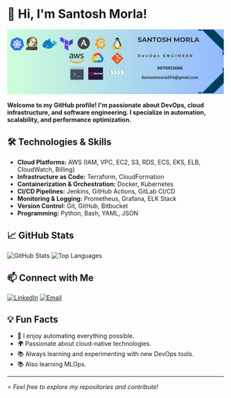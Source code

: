 # 👋 Hi, I'm Santosh Morla!

![Profile Banner](https://github.com/SantoshMorla/SantoshMorla/blob/main/santosh.jpeg?raw=true)

<b>Welcome to my GitHub profile! I'm passionate about DevOps, cloud infrastructure, and software engineering. I specialize in automation, scalability, and performance optimization.</b>

## 🛠️ Technologies & Skills

- **Cloud Platforms:** AWS (IAM, VPC, EC2, S3, RDS, ECS, EKS, ELB, CloudWatch, Billing)
- **Infrastructure as Code:** Terraform, CloudFormation
- **Containerization & Orchestration:** Docker, Kubernetes
- **CI/CD Pipelines:** Jenkins, GitHub Actions, GitLab CI/CD
- **Monitoring & Logging:** Prometheus, Grafana, ELK Stack
- **Version Control:** Git, GitHub, Bitbucket
- **Programming:** Python, Bash, YAML, JSON

## 📈 GitHub Stats

![GitHub Stats](https://github-readme-stats.vercel.app/api?username=santoshmorla&show_icons=true&theme=radical)
![Top Languages](https://github-readme-stats.vercel.app/api/top-langs/?username=santoshmorla&layout=compact&theme=radical)

## 📫 Connect with Me

[![LinkedIn](https://img.shields.io/badge/LinkedIn-0077B5?style=for-the-badge&logo=linkedin&logoColor=white)](https://www.linkedin.com/in/santosh-m-devops/)
[![Email](https://img.shields.io/badge/Email-D14836?style=for-the-badge&logo=gmail&logoColor=white)](santoshmorla214@gmail.com)

## 💡 Fun Facts

- 🚀 I enjoy automating everything possible.
- 🌍 Passionate about cloud-native technologies.
- 📚 Always learning and experimenting with new DevOps tools.
- 📚 Also learning MLOps.

---

⭐️ *Feel free to explore my repositories and contribute!*  
